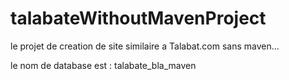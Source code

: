 # talabateWithoutMavenProject
le projet de creation de site similaire a Talabat.com sans maven...


le nom de database est : talabate_bla_maven
